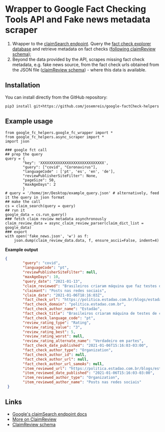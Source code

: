 # Wrapper to Google Fact Checking Tools API and Fake news metadata scraper

1. Wrapper to the [claimSearch endpoint](https://developers.google.com/fact-check/tools/api/reference/rest/v1alpha1/claims/search). Query the [fact check explorer database](https://toolbox.google.com/factcheck/) and retrieve metadata on fact checks ([following claimReview schema](https://schema.org/ClaimReview));
2. Beyond the data provided by the API, scrapes missing fact check metadata, e.g. fake news source, from the fact check urls obtained from the JSON file ([claimReview schema](https://schema.org/ClaimReview)) - where this data is available.

Installation
------------

You can install directly from the GitHub repository:

```shell
pip3 install git+https://github.com/josemreis/google-factCheck-helpers
```

Example usage
-------------

```python3
from google_fc_helpers.google_fc_wrapper import *
from google_fc_helpers.async_scraper import *
import json

### google fct call
## prep the query
query = {
        "key": 'XXXXXXXXXXXXXXXXXXXXXXXXXXXXX',
        "query": ["covid", "Coronavirus"],
        "languageCode" : ['pt', 'es', 'en', 'de'],
        "reviewPublisherSiteFilter": None,
        "pageSize": 50,
        "maxAgeDays": 2
        }
# query = '/home/jmr/Desktop/example_query.json' # alternatively, feed it the query in json format
## make the call
cs = claim_search(query = query)
## run it
google_data = cs.run_query()
### fetch claim review metadata asynchronously
claim_review_data = async_claim_review_parser(claim_dict_list = google_data)
### export
with open('fake_news.json', 'w') as f:
    json.dump(claim_review_data.data, f, ensure_ascii=False, indent=4)
```


**Example output**

```json
{
        "query": "covid",
        "languageCode": "pt",
        "reviewPublisherSiteFilter": null,
        "maxAgeDays": 10,
        "query_date": "2021-01-13",
        "claim_reviewed": "Brasileiros criaram máquina que faz testes de covid-19 quase sem custo",
        "claimant": "Posts nas redes sociais",
        "claim_date": "2021-01-06T18:16:03Z",
        "fact_check_url": "https://politica.estadao.com.br/blogs/estadao-verifica/brasileiros-criaram-maquina-de-testes-de-covid-19-mas-produto-ainda-esta-em-testes-e-nao-tem-preco/",
        "fact_check_domain": "politica.estadao.com.br",
        "fact_check_author_name": "Estadão",
        "fact_check_title": "Brasileiros criaram máquina de testes de covid-19, mas produto ...",
        "fact_check_language_code": "pt",
        "review_rating_type": "Rating",
        "review_rating_value": "3",
        "review_rating_best": 5,
        "review_rating_worst": null,
        "review_rating_alternate_name": "Verdadeiro em partes",
        "fact_check_date_published": "2021-01-06T15:16:03-03:00",
        "fact_check_author_type": "Organization",
        "fact_check_author_id": null,
        "fact_check_author_url": null,
        "fact_check_author_url_sameAs": null,
        "item_reviewed_url": "https://politica.estadao.com.br/blogs/estadao-verifica/brasileiros-criaram-maquina-de-testes-de-covid-19-mas-produto-ainda-esta-em-testes-e-nao-tem-preco/",
        "item_reviewed_date_published": "2021-01-06T15:16:03-03:00",
        "item_reviewed_author_type": "Organization",
        "item_reviewed_author_name": "Posts nas redes sociais"
 }

```


Links
-----

- [Google's claimSearch endpoint docs](https://developers.google.com/fact-check/tools/api/reference/rest/v1alpha1/claims/search)
- [More on ClaimReview](https://www.claimreviewproject.com/the-facts-about-claimreivew)
- [ClaimReview schema](https://schema.org/ClaimReview)
